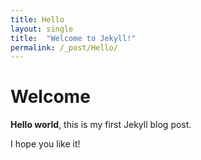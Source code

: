 ```yaml
---
title: Hello
layout: single
title:  "Welcome to Jekyll!"
permalink: /_post/Hello/
---
```


# Welcome

**Hello world**, this is my first Jekyll blog post.

I hope you like it!